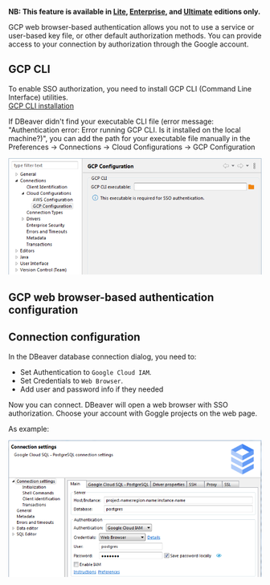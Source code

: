**NB: This feature is available in [Lite](Lite-Edition), [Enterprise](Enterprise-Edition), and [Ultimate](Ultimate-Edition) editions only.**

GCP web browser-based authentication allows you not to use a service or user-based key file, or other default authorization methods. You can provide access to your connection by authorization through the Google account.

## GCP CLI

To enable SSO authorization, you need to install GCP CLI (Command Line Interface) utilities.  
[GCP CLI installation](https://cloud.google.com/sdk/docs/install)

If DBeaver didn't find your executable CLI file (error message: "Authentication error: Error running GCP CLI. Is it installed on the local machine?)", you can add the path for your executable file manually in the Preferences -> Connections -> Cloud Configurations -> GCP Configuration

![](images/ug/GCP_Preference_Page.png)

## GCP web browser-based authentication configuration



## Connection configuration

In the DBeaver database connection dialog, you need to:
- Set Authentication to `Google Cloud IAM`.
- Set Credentials to `Web Browser`.
- Add user and password info if they needed

Now you can connect. DBeaver will open a web browser with SSO authorization. Choose your account with Goggle projects on the web page.

As example:

![](images/ug/GCP_connection_page_example.png)